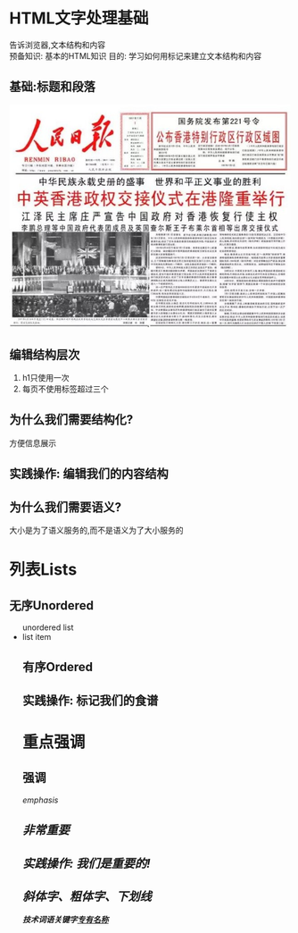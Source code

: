 # HTML文字处理基础
告诉浏览器,文本结构和内容  
预备知识: 基本的HTML知识
目的: 学习如何用标记来建立文本结构和内容

## 基础:标题和段落
![avatar](image/peoples.jpg)

## 编辑结构层次
1. h1只使用一次
2. 每页不使用标签超过三个

## 为什么我们需要结构化?
方便信息展示

## 实践操作: 编辑我们的内容结构

## 为什么我们需要语义?
大小是为了语义服务的,而不是语义为了大小服务的

# 列表Lists
## 无序Unordered
<ul> unordered list <li> list item

## 有序Ordered

## 实践操作: 标记我们的食谱

# 重点强调
## 强调
<em> emphasis

## 非常重要
<strong>

## 实践操作: 我们是重要的!

## 斜体字、粗体字、下划线
<i>技术词语<b>关键字<u>专有名称
